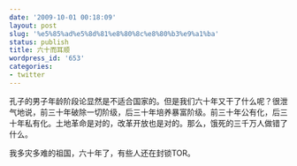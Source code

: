 ```yaml
---
date: '2009-10-01 00:18:09'
layout: post
slug: '%e5%85%ad%e5%8d%81%e8%80%8c%e8%80%b3%e9%a1%ba'
status: publish
title: 六十而耳顺
wordpress_id: '653'
categories:
- twitter
---
```


孔子的男子年龄阶段论显然是不适合国家的。但是我们六十年又干了什么呢？很泄气地说，前三十年破除一切阶级，后三十年培养暴富阶级。前三十年公有化，后三十年私有化。土地革命是对的，改革开放也是对的。那么，饿死的三千万人做错了什么。

我多灾多难的祖国，六十年了，有些人还在封锁TOR。
